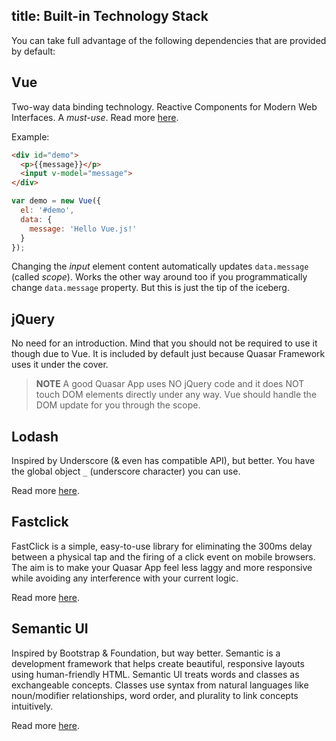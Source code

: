 title: Built-in Technology Stack
---
You can take full advantage of the following dependencies that are provided by default:

## Vue
Two-way data binding technology. Reactive Components for Modern Web Interfaces. A *must-use*. Read more <a href="http://vuejs.org" target="_blank">here</a>.

Example:
``` html
<div id="demo">
  <p>{{message}}</p>
  <input v-model="message">
</div>
```

``` js
var demo = new Vue({
  el: '#demo',
  data: {
    message: 'Hello Vue.js!'
  }
});
```

Changing the *input* element content automatically updates `data.message` (called *scope*). Works the other way around too if you programmatically change `data.message` property. But this is just the tip of the iceberg.

## jQuery
No need for an introduction. Mind that you should not be required to use it though due to Vue. It is included by default just because Quasar Framework uses it under the cover.

> **NOTE**
> A good Quasar App uses NO jQuery code and it does NOT touch DOM elements directly under any way. Vue should handle the DOM update for you through the scope.

## Lodash
Inspired by Underscore (& even has compatible API), but better. You have the global object `_` (underscore character) you can use.

Read more <a href="https://lodash.com/" target="_blank">here</a>.

## Fastclick
FastClick is a simple, easy-to-use library for eliminating the 300ms delay between a physical tap and the firing of a click event on mobile browsers. The aim is to make your Quasar App feel less laggy and more responsive while avoiding any interference with your current logic.

Read more <a href="https://ftlabs.github.io/fastclick/" target="_blank">here</a>.

## Semantic UI
Inspired by Bootstrap & Foundation, but way better. Semantic is a development framework that helps create beautiful, responsive layouts using human-friendly HTML. Semantic UI treats words and classes as exchangeable concepts. Classes use syntax from natural languages like noun/modifier relationships, word order, and plurality to link concepts intuitively.

Read more <a href="http://semantic-ui.com/" target="_blank">here</a>.
